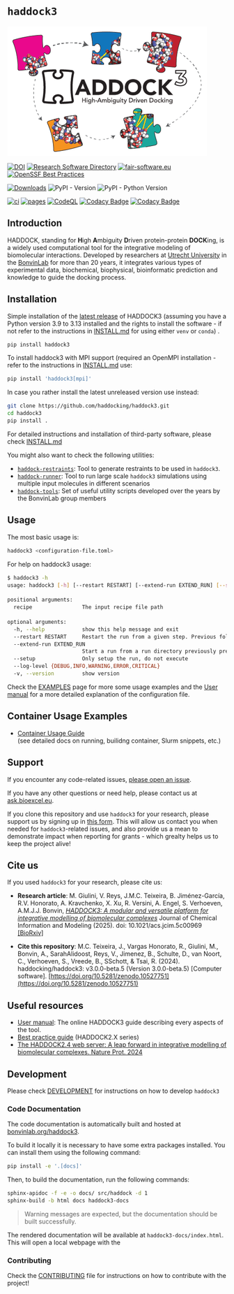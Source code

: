 # `haddock3`

![haddock3-logo](https://raw.githubusercontent.com/haddocking/haddock3/refs/heads/main/docs/figs/HADDOCK3-logo.png)

[![DOI](https://zenodo.org/badge/DOI/10.5281/zenodo.10527751.svg)](https://doi.org/10.5281/zenodo.10527751)
[![Research Software Directory](https://img.shields.io/badge/rsd-haddock3-00a3e3.svg)](https://research-software-directory.org/software/haddock3)
[![fair-software.eu](https://img.shields.io/badge/fair--software.eu-%E2%97%8F%20%20%E2%97%8F%20%20%E2%97%8F%20%20%E2%97%8F%20%20%E2%97%8F-green)](https://fair-software.eu)
[![OpenSSF Best Practices](https://www.bestpractices.dev/projects/8844/badge)](https://www.bestpractices.dev/projects/8844)

[![Downloads](https://static.pepy.tech/badge/haddock3)](https://pepy.tech/project/haddock3)
![PyPI - Version](https://img.shields.io/pypi/v/haddock3)
![PyPI - Python Version](https://img.shields.io/pypi/pyversions/haddock3)

[![ci](https://github.com/haddocking/haddock3/actions/workflows/ci.yml/badge.svg)](https://github.com/haddocking/haddock3/actions/workflows/ci.yml)
[![pages](https://github.com/haddocking/haddock3/actions/workflows/pages.yml/badge.svg)](https://github.com/haddocking/haddock3/actions/workflows/pages.yml)
[![CodeQL](https://github.com/haddocking/haddock3/actions/workflows/github-code-scanning/codeql/badge.svg)](https://github.com/haddocking/haddock3/actions/workflows/github-code-scanning/codeql)
[![Codacy Badge](https://app.codacy.com/project/badge/Grade/e11e7f45400f4e8589cdf5941f95233a)](https://app.codacy.com/gh/haddocking/haddock3/dashboard?utm_source=gh&utm_medium=referral&utm_content=&utm_campaign=Badge_grade)
[![Codacy Badge](https://app.codacy.com/project/badge/Coverage/e11e7f45400f4e8589cdf5941f95233a)](https://app.codacy.com/gh/haddocking/haddock3/dashboard?utm_source=gh&utm_medium=referral&utm_content=&utm_campaign=Badge_coverage)

## Introduction

HADDOCK, standing for **H**igh **A**mbiguity **D**riven protein-protein **DOCK**ing, is a widely used computational tool for the integrative modeling of biomolecular interactions. Developed by researchers at [Utrecht University](https://uu.nl) in the [BonvinLab](https://bonvinlab.org) for more than 20 years, it integrates various types of experimental data, biochemical, biophysical, bioinformatic prediction and knowledge to guide the docking process.

## Installation

Simple installation of the [latest release](https://pypi.org/project/haddock3/) of HADDOCK3 (assuming you have a Python version 3.9 to 3.13 installed and the rights to install the software - if not refer to the instructions in [INSTALL.md](docs/INSTALL.md) for using either `venv` or `conda`) .

```bash
pip install haddock3
```

To install haddock3 with MPI support (required an OpenMPI installation - refer
to the instructions in [INSTALL.md](docs/INSTALL.md) use:

```bash
pip install 'haddock3[mpi]'
```

In case you rather install the latest unreleased version use instead:

```bash
git clone https://github.com/haddocking/haddock3.git
cd haddock3
pip install .
```

For detailed instructions and installation of third-party software, please check [INSTALL.md](docs/INSTALL.md)

You might also want to check the following utilities:

- [`haddock-restraints`](https://github.com/haddocking/haddock-restraints): Tool to generate restraints to be used in `haddock3`.
- [`haddock-runner`](https://github.com/haddocking/haddock-runner): Tool to run large scale `haddock3` simulations using multiple input molecules in different scenarios
- [`haddock-tools`](https://github.com/haddocking/haddock-tools): Set of useful utility scripts developed over the years by the BonvinLab group members

## Usage

The most basic usage is:

```bash
haddock3 <configuration-file.toml>
```

For help on haddock3 usage:

```bash
$ haddock3 -h
usage: haddock3 [-h] [--restart RESTART] [--extend-run EXTEND_RUN] [--setup] [--log-level {DEBUG,INFO,WARNING,ERROR,CRITICAL}] [-v] recipe

positional arguments:
  recipe                The input recipe file path

optional arguments:
  -h, --help            show this help message and exit
  --restart RESTART     Restart the run from a given step. Previous folders from the selected step onwards will be deleted.
  --extend-run EXTEND_RUN
                        Start a run from a run directory previously prepared with the `haddock3-copy` CLI. Provide the run directory created with `haddock3-copy` CLI.
  --setup               Only setup the run, do not execute
  --log-level {DEBUG,INFO,WARNING,ERROR,CRITICAL}
  -v, --version         show version
```

Check the [EXAMPLES](https://github.com/haddocking/haddock3/blob/main/examples/README.md) page for more some usage examples and the [User manual](https://www.bonvinlab.org/haddock3-user-manual) for a more detailed explanation of the configuration file.

## Container Usage Examples

- [Container Usage Guide](usage-container/docs/usage.md)  
  (see detailed docs on running, builidng container, Slurm snippets, etc.)

## Support

If you encounter any code-related issues, [please open an issue](https://github.com/haddocking/haddock3/issues/new/choose).

If you have any other questions or need help, please contact us at [ask.bioexcel.eu](https://ask.bioexcel.eu/).

If you clone this repository and use `haddock3` for your research, please support us by signing up in [this form](https://forms.gle/LCUHiYHh1hE9rd8L6). This will allow us contact you when needed for `haddock3`-related issues, and also provide us a mean to demonstrate impact when reporting for grants - which grealty helps us to keep the project alive!

## Cite us

If you used `haddock3` for your research, please cite us:

- **Research article**: M. Giulini, V. Reys, J.M.C. Teixeira, B. Jiménez-García, R.V. Honorato, A. Kravchenko, X. Xu, R. Versini, A. Engel, S. Verhoeven, A.M.J.J. Bonvin, [*HADDOCK3: A modular and versatile platform for integrative modelling of biomolecular complexes*](https://pubs.acs.org/doi/10.1021/acs.jcim.5c00969) Journal of Chemical Information and Modeling (2025). doi: 10.1021/acs.jcim.5c00969 [[BioRxiv]](https://www.biorxiv.org/content/10.1101/2025.04.30.651432v1)
 
- **Cite this repository**: M.C. Teixeira, J., Vargas Honorato, R., Giulini, M., Bonvin, A., SarahAlidoost, Reys, V., Jimenez, B., Schulte, D., van Noort, C., Verhoeven, S., Vreede, B., SSchott, & Tsai, R. (2024). haddocking/haddock3: v3.0.0-beta.5 (Version 3.0.0-beta.5) [Computer software]. [https://doi.org/10.5281/zenodo.10527751](https://doi.org/10.5281/zenodo.10527751)

## Useful resources

- [User manual](https://www.bonvinlab.org/haddock3-user-manual): The online HADDOCK3 guide describing every aspects of the tool.
- [Best practice guide](https://www.bonvinlab.org/software/bpg/) (HADDOCK2.X series)
- [The HADDOCK2.4 web server: A leap forward in integrative modelling of biomolecular complexes. Nature Prot. 2024](https://www.nature.com/articles/s41596-024-01011-0)

## Development

Please check [DEVELOPMENT](https://github.com/haddocking/haddock3/blob/main/DEVELOPMENT.md) for instructions on how to develop `haddock3`

### Code Documentation

The code documentation is automatically built and hosted at [bonvinlab.org/haddock3](https://www.bonvinlab.org/haddock3/).

To build it locally it is necessary to have some extra packages installed. You can install them using the following command:

```bash
pip install -e '.[docs]'
```

Then, to build the documentation, run the following commands:

```bash
sphinx-apidoc -f -e -o docs/ src/haddock -d 1
sphinx-build -b html docs haddock3-docs
```

> Warning messages are expected, but the documentation should be built successfully.

The rendered documentation will be available at `haddock3-docs/index.html`. This will open a local webpage with the

### Contributing

Check the [CONTRIBUTING](CONTRIBUTING.md) file for instructions on how to contribute with the project!

<!-- ---

Happy HADDOCking!

<img src="https://www.bonvinlab.org/images/bio-haddock.png" alt="haddock" width="50px"> -->
